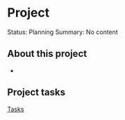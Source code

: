 # Project

Status: Planning
Summary: No content

## About this project

- 

## Project tasks

[Tasks](Project%20188c4d66578881999b9fe8921dec4c72/Tasks%20188c4d6657888170b69fc93f388be295.csv)